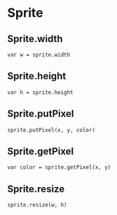 # Sprite

## Sprite.width

    var w = sprite.width

## Sprite.height

    var h = sprite.height

## Sprite.putPixel

    sprite.putPixel(x, y, color)

## Sprite.getPixel

    var color = sprite.getPixel(x, y)

## Sprite.resize

    sprite.resize(w, h)
